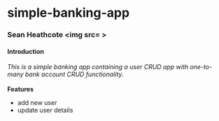 # simple-banking-app
### Sean Heathcote <img src= >

#### Introduction
_This is a simple banking app containing a user CRUD app with one-to-many bank account CRUD functionality._ <br>
<br>
**Features**
* add new user <br>
* update user details <br>

